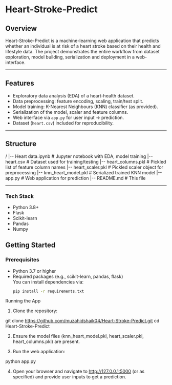 
# Heart-Stroke-Predict

## Overview  
Heart-Stroke-Predict is a machine-learning web application that predicts whether an individual is at risk of a heart stroke based on their health and lifestyle data. The project demonstrates the entire workflow from dataset exploration, model building, serialization and deployment in a web-interface.

---

## Features  
- Exploratory data analysis (EDA) of a heart-health dataset.  
- Data preprocessing: feature encoding, scaling, train/test split.  
- Model training: K-Nearest Neighbours (KNN) classifier (as provided).  
- Serialization of the model, scaler and feature columns.  
- Web interface via `app.py` for user input → prediction.  
- Dataset (`heart.csv`) included for reproducibility.

---

## Structure

/ |-- Heart data.ipynb        # Jupyter notebook with EDA, model training |-- heart.csv               # Dataset used for training/testing |-- heart_columns.pkl       # Pickled list of feature column names |-- heart_scaler.pkl        # Pickled scaler object for preprocessing |-- knn_heart_model.pkl     # Serialized trained KNN model |-- app.py                  # Web application for prediction |-- README.md               # This file

---
### Tech Stack
- Python 3.8+
- Flask
- Scikit-learn
- Pandas
- Numpy
  

## Getting Started

### Prerequisites  
- Python 3.7 or higher  
- Required packages (e.g., scikit-learn, pandas, flask)  
  You can install dependencies via:  
  ```bash
  pip install -r requirements.txt

Running the App

1. Clone the repository:

git clone https://github.com/muzahidshaik04/Heart-Stroke-Predict.git
cd Heart-Stroke-Predict


2. Ensure the model files (knn_heart_model.pkl, heart_scaler.pkl, heart_columns.pkl) are present.


3. Run the web application:

python app.py


4. Open your browser and navigate to http://127.0.0.1:5000 (or as specified) and provide user inputs to get a prediction.
